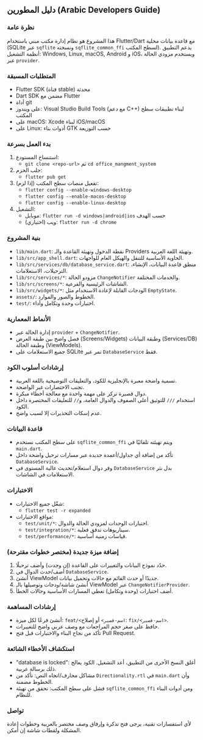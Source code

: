 ## دليل المطورين (Arabic Developers Guide)

### نظرة عامة
هذا المشروع هو نظام إدارة مكتب مبني باستخدام Flutter/Dart مع قاعدة بيانات محلية (SQLite عبر `sqflite` ونسخته `sqflite_common_ffi` لسطح المكتب). يدعم التطبيق أنظمة التشغيل: Windows, Linux, macOS, Android و iOS، ويستخدم مزودي الحالة عبر `provider`.

### المتطلبات المسبقة
- Flutter SDK (قناة stable) محدثة
- Dart SDK مضمن مع Flutter
- أداة git
- على ويندوز: Visual Studio Build Tools (مع دعم C++‎) لبناء تطبيقات سطح المكتب
- على macOS: Xcode لبناء iOS/macOS
- على Linux: أدوات بناء GTK حسب التوزيعة

### بدء العمل بسرعة
1. استنساخ المستودع:
   - `git clone <repo-url>` ثم `cd office_mangment_system`
2. جلب الحزم:
   - `flutter pub get`
3. تفعيل منصات سطح المكتب (إذا لزم):
   - `flutter config --enable-windows-desktop`
   - `flutter config --enable-macos-desktop`
   - `flutter config --enable-linux-desktop`
4. التشغيل:
   - موبايل: `flutter run -d windows|android|ios` حسب الهدف
   - ويب (اختياري): `flutter run -d chrome`

### بنية المشروع
- `lib/main.dart`: نقطة الدخول وتهيئة القاعدة والـ Providers وتهيئة اللغة العربية.
- `lib/src/app_shell.dart`: الحاوية الأساسية للتنقل والهيكل العام للواجهات.
- `lib/src/services/db/database_service.dart`: منطق قاعدة البيانات، الإنشاء، الترحيلات، الاستعلامات.
- `lib/src/services/*`: مزودو الحالة `ChangeNotifier` والخدمات المختلفة.
- `lib/src/screens/*`: الشاشات الرئيسية والفرعية.
- `lib/src/widgets/*`: الودجات القابلة لإعادة الاستخدام مثل `EmptyState`.
- `assets/`: الخطوط والصور والموارد.
- `test/`: اختبارات وحدة وتكامل وأداء.

### الأنماط المعمارية
- إدارة الحالة عبر `provider` + `ChangeNotifier`.
- فصل واضح بين طبقة العرض (Screens/Widgets) وطبقة البيانات (Services/DB) وطبقة الحالة (ViewModels).
- جميع الاستعلامات على SQLite تمر عبر `DatabaseService` فقط.

### إرشادات أسلوب الكود
- تسمية واضحة معبرة بالإنجليزية للكود، والتعليقات التوضيحية باللغة العربية.
- تجنب الاختصارات غير الواضحة.
- دوال قصيرة تركز على مهمة واحدة مع معالجة أخطاء مبكرة.
- استخدام `///` للتوثيق أعلى الصفوف والدوال العامة، و`//` للتعليقات المختصرة داخل الكود.
- عدم إسكات التحذيرات إلا لسبب واضح.

### قاعدة البيانات
- على سطح المكتب نستخدم `sqflite_common_ffi` ويتم تهيئته تلقائيًا في `main.dart`.
- تأكد من إضافة أي جداول/أعمدة جديدة عبر مسارات ترحيل واضحة داخل `DatabaseService`.
- وفر دوال استعلام/تحديث عالية المستوى في `DatabaseService` بدل نثر الاستعلامات في الشاشات.

### الاختبارات
- شغّل جميع الاختبارات:
  - `flutter test -r expanded`
- مواقع الاختبارات:
  - `test/unit/*`: اختبارات الوحدات لمزودي الحالة والدوال.
  - `test/integration/*`: سيناريوهات تدفق فعلية.
  - `test/performance/*`: قياسات زمنية أساسية.

### إضافة ميزة جديدة (مختصر خطوات مقترحة)
1. حدّد نموذج البيانات والتغييرات على القاعدة (إن وجدت) وأضف ترحيلًا.
2. أضف/حدث الدوال في `DatabaseService`.
3. أنشئ ViewModel جديدًا أو حدث القائم مع حالات وتحميل بيانات.
4. أنشئ شاشة/ودجات وتوصيلها بالـ ViewModel عبر `ChangeNotifierProvider`.
5. أضف اختبارات (وحدة وتكامل) تغطي المسارات الأساسية وحالات الخطأ.

### إرشادات المساهمة
- أنشئ فرعًا لكل ميزة: `feat/<اسم-قصير>` أو إصلاح: `fix/<اسم-قصير>`.
- حافظ على صغر حجم المراجعات مع وصف عربي واضح للتغييرات.
- تأكد من نجاح البناء والاختبارات قبل فتح Pull Request.

### استكشاف الأخطاء الشائعة
- "database is locked": أغلق النسخ الأخرى من التطبيق، أعد التشغيل. الكود يعالج ذلك برسالة عربية.
- مشاكل محارف/اتجاه النص: تأكد من `Directionality.rtl` في `main.dart` وأن الخطوط مضمنة.
- فشل على سطح المكتب: تحقق من تهيئة `sqflite_common_ffi` ومن أدوات البناء للنظام.

### تواصل
لأي استفسارات تقنية، يرجى فتح تذكرة وإرفاق وصف مختصر بالعربية وخطوات إعادة المشكلة ولقطات شاشة إن أمكن.


